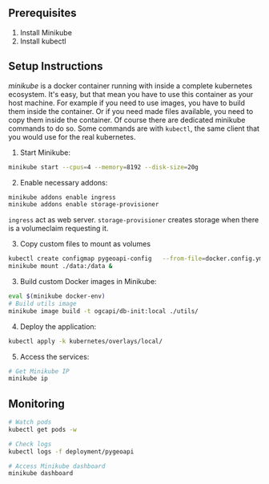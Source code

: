 ## Prerequisites
1. Install Minikube
2. Install kubectl

## Setup Instructions

_minikube_ is a docker container running with inside a complete kubernetes ecosystem. It's easy, but that mean you have to use this container as your host machine. For example if you need to use images, you have to build them inside the container. Or if you need made files available, you need to copy them inside the container. Of course there are dedicated minikube commands to do so.
Some commands are with `kubectl`, the same client that you would use for the real kubernetes. 

1. Start Minikube:
```bash
minikube start --cpus=4 --memory=8192 --disk-size=20g
```

2. Enable necessary addons:
```bash
minikube addons enable ingress
minikube addons enable storage-provisioner
```
`ingress` act as web server. `storage-provisioner` creates storage when there is a volumeclaim requesting it.

3. Copy custom files to mount as volumes
```bash
kubectl create configmap pygeoapi-config   --from-file=docker.config.yml=pygeoapi/docker.config.yml
minikube mount ./data:/data &
```

3. Build custom Docker images in Minikube:
```bash
eval $(minikube docker-env)
# Build utils image
minikube image build -t ogcapi/db-init:local ./utils/
```

4. Deploy the application:
```bash
kubectl apply -k kubernetes/overlays/local/
```

5. Access the services:
```bash
# Get Minikube IP
minikube ip
```

## Monitoring
```bash
# Watch pods
kubectl get pods -w

# Check logs
kubectl logs -f deployment/pygeoapi

# Access Minikube dashboard
minikube dashboard
```
